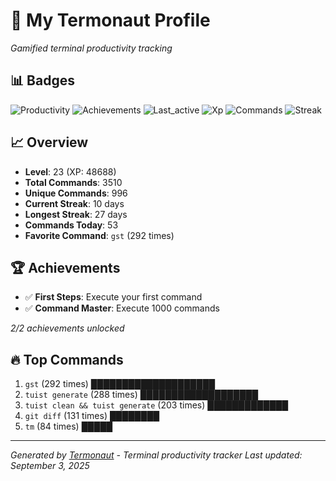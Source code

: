 # 🚀 My Termonaut Profile

*Gamified terminal productivity tracking*

## 📊 Badges

![Productivity](https://img.shields.io/badge/Productivity-80.0%25-green?style=flat-square&logo=terminal&logoColor=white) ![Achievements](https://img.shields.io/badge/Achievements-5%2F10-blue?style=flat-square&logo=terminal&logoColor=white) ![Last_active](https://img.shields.io/badge/Last+Active-15h+ago-yellow?style=flat-square&logo=terminal&logoColor=white) ![Xp](https://img.shields.io/badge/XP-Level+23+%2848688%2F57600%29-blue?style=flat-square&logo=terminal&logoColor=white) ![Commands](https://img.shields.io/badge/Commands-3510-blue?style=flat-square&logo=terminal&logoColor=white) ![Streak](https://img.shields.io/badge/Streak-10+days-blue?style=flat-square&logo=terminal&logoColor=white) 

## 📈 Overview

- **Level**: 23 (XP: 48688)
- **Total Commands**: 3510
- **Unique Commands**: 996
- **Current Streak**: 10 days
- **Longest Streak**: 27 days
- **Commands Today**: 53
- **Favorite Command**: `gst` (292 times)

## 🏆 Achievements

- ✅ **First Steps**: Execute your first command
- ✅ **Command Master**: Execute 1000 commands

*2/2 achievements unlocked*

## 🔥 Top Commands

1. `gst` (292 times) ████████████████████
2. `tuist generate` (288 times) ███████████████████
3. `tuist clean && tuist generate` (203 times) █████████████
4. `git diff` (131 times) ████████
5. `tm` (84 times) █████

---

*Generated by [Termonaut](https://github.com/oiahoon/termonaut) - Terminal productivity tracker*
*Last updated: September 3, 2025*
